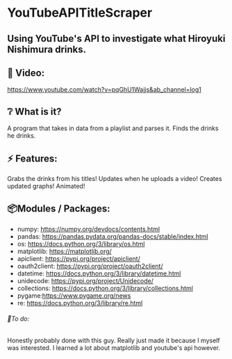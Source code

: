 # YouTubeAPITitleScraper

## Using YouTube's API to investigate what Hiroyuki Nishimura drinks.

## :cinema: Video: 
https://www.youtube.com/watch?v=pqGhU1Wajjs&ab_channel=log1

## :grey_question: What is it?
A program that takes in data from a playlist and parses it. Finds the drinks he drinks.

## :zap: Features:
Grabs the drinks from his titles!
Updates when he uploads a video!
Creates updated graphs!
Animated!

## :package:Modules / Packages:
* numpy: https://numpy.org/devdocs/contents.html
* pandas: https://pandas.pydata.org/pandas-docs/stable/index.html
* os: https://docs.python.org/3/library/os.html
* matplotlib: https://matplotlib.org/
* apiclient: https://pypi.org/project/apiclient/
* oauth2client: https://pypi.org/project/oauth2client/
* datetime: https://docs.python.org/3/library/datetime.html
* unidecode: https://pypi.org/project/Unidecode/
* collections: https://docs.python.org/3/library/collections.html
* pygame:https://www.pygame.org/news
* re: https://docs.python.org/3/library/re.html

###### :hammer:To do:
Honestly probably done with this guy. Really just made it because I myself was interested. I learned a lot about matplotlib and youtube's api however.
